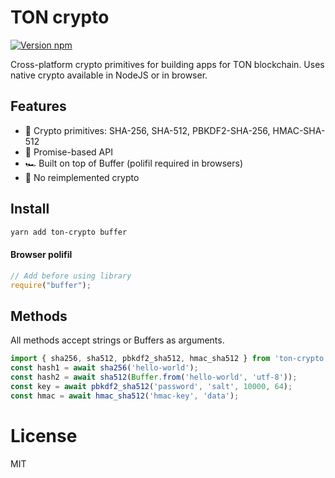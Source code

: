 # TON crypto

[![Version npm](https://img.shields.io/npm/v/ton-crypto.svg?logo=npm)](https://www.npmjs.com/package/ton-crypto)

Cross-platform crypto primitives for building apps for TON blockchain. Uses native crypto available in NodeJS or in browser.

## Features

- 🦺 Crypto primitives: SHA-256, SHA-512, PBKDF2-SHA-256, HMAC-SHA-512
- 🚀 Promise-based API
- 🏎 Built on top of Buffer (polifil required in browsers)
- 🍰 No reimplemented crypto

## Install

```bash
yarn add ton-crypto buffer
```

#### Browser polifil

```js
// Add before using library
require("buffer");
```

## Methods
All methods accept strings or Buffers as arguments.

```js
import { sha256, sha512, pbkdf2_sha512, hmac_sha512 } from 'ton-crypto';
const hash1 = await sha256('hello-world');
const hash2 = await sha512(Buffer.from('hello-world', 'utf-8'));
const key = await pbkdf2_sha512('password', 'salt', 10000, 64);
const hmac = await hmac_sha512('hmac-key', 'data');
```

# License

MIT
